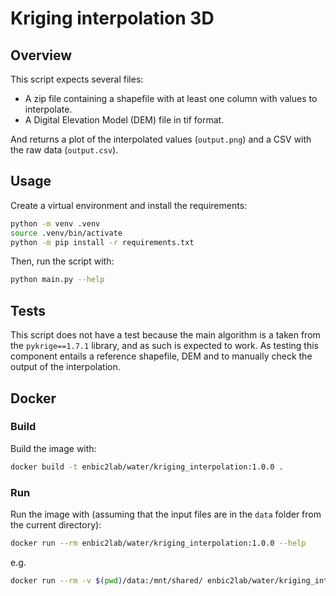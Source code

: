 # Kriging interpolation 3D

## Overview

This script expects several files:

* A zip file containing a shapefile with at least one column with values to interpolate.
* A Digital Elevation Model (DEM) file in tif format.

And returns a plot of the interpolated values (`output.png`) and a CSV with the raw data (`output.csv`).

## Usage

Create a virtual environment and install the requirements:

```sh
python -m venv .venv
source .venv/bin/activate
python -m pip install -r requirements.txt
```

Then, run the script with:

```sh
python main.py --help
```

## Tests

This script does not have a test because the main algorithm is a taken from the `pykrige==1.7.1` library, and as such is expected to work. As testing this component entails a reference shapefile, DEM and to manually check the output of the interpolation.

## Docker

### Build

Build the image with:

```sh
docker build -t enbic2lab/water/kriging_interpolation:1.0.0 .
```

### Run

Run the image with (assuming that the input files are in the `data` folder from the current directory):

```sh
docker run --rm enbic2lab/water/kriging_interpolation:1.0.0 --help

```

e.g.

```sh
docker run --rm -v $(pwd)/data:/mnt/shared/ enbic2lab/water/kriging_interpolation:1.0.0 --shp-path /mnt/shared/TEMPERATURA.zip --dem-path /mnt/shared/dem.tif --column-name T --use-shp-height True --grid-size 100 --output /mnt/shared/
```
